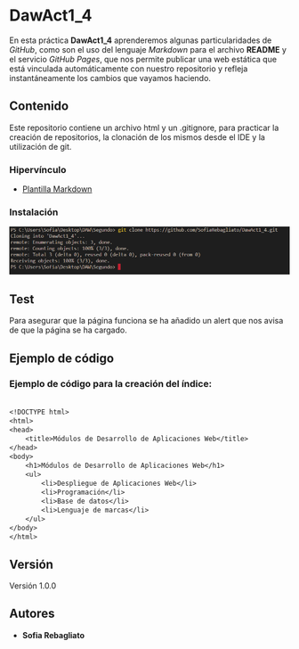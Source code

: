 # DawAct1_4

En esta práctica **DawAct1_4** aprenderemos algunas particularidades de _GitHub_, como son el uso del lenguaje _Markdown_ para el archivo **README** y el servicio _GitHub Pages_, que nos permite publicar una web estática que está vinculada automáticamente con nuestro repositorio y refleja instantáneamente los cambios que vayamos haciendo.

## Contenido

Este repositorio contiene un archivo html y un .gitignore, para practicar la creación de repositorios, la clonación de los mismos desde el IDE y la utilización de git.

### Hipervínculo

* [Plantilla Markdown](https://gist.github.com/PurpleBooth/109311bb0361f32d87a2)

### Instalación

![clonado](/image/clone.PNG)

## Test

Para asegurar que la página funciona se ha añadido un alert que nos avisa de que la página se ha cargado.

## Ejemplo de código

### Ejemplo de código para la creación del índice:

```

<!DOCTYPE html>
<html>
<head>
    <title>Módulos de Desarrollo de Aplicaciones Web</title>
</head>
<body>
    <h1>Módulos de Desarrollo de Aplicaciones Web</h1>
    <ul>
        <li>Despliegue de Aplicaciones Web</li>
        <li>Programación</li>
        <li>Base de datos</li>
        <li>Lenguaje de marcas</li>
    </ul>
</body>
</html>

```

## Versión

Versión 1.0.0

## Autores

* **Sofia Rebagliato**

